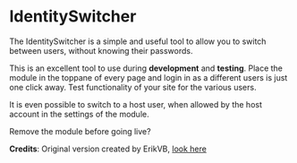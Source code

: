 # IdentitySwitcher
The IdentitySwitcher is a simple and useful tool to allow you to switch between users, without knowing their passwords.

This is an excellent tool to use during **development** and **testing**. Place the module in the toppane of every page and login in as a different users is just one click away. Test functionality of your site for the various users. 

It is even possible to switch to a host user, when allowed by the host account in the settings of the module.

Remove the module before going live?

**Credits**: Original version created by ErikVB, [look here](https://github.com/erikvb/Dnn.IdentitySwitcher)
